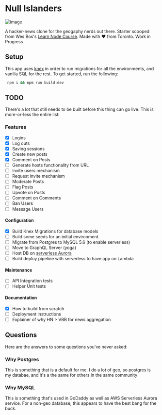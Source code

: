 # Null Islanders

![image](https://user-images.githubusercontent.com/6225122/46587559-43513e80-ca5c-11e8-9216-fbbc7f7ea333.png)

A hacker-news clone for the geogaphy nerds out there. Starter scooped from Wes Bos's [Learn Node Course](https://github.com/wesbos/Learn-Node). Made with ❤️ from Toronto. Work in Progress

## Setup

This app uses [knex](https://knexjs.org/) in order to run migrations for all the environments, and vanilla SQL for the rest. To get started, run the following:

```sh
 npm i && npm run build:dev
```

## TODO

There's a lot that still needs to be built before this thing can go live. This is more-or-less the entire list:

### Features

- [x] Logins
- [x] Log outs
- [x] Saving sessions
- [x] Create new posts
- [x] Comment on Posts
- [ ] Generate hosts functionality from URL
- [ ] Invite users mechanism
- [ ] Request invite mechanism
- [ ] Moderate Posts
- [ ] Flag Posts
- [ ] Upvote on Posts
- [ ] Comment on Comments
- [ ] Ban Users
- [ ] Message Users

#### Configuration

- [x] Build Knex Migrations for database models
- [ ] Build some seeds for an initial environment.
- [ ] Migrate from Postgres to MySQL 5.6 (to enable serverless)
- [ ] Move to GraphQL Server (yoga)
- [ ] Host DB on [serverless Aurora](https://aws.amazon.com/rds/aurora/serverless/)
- [ ] Build deploy pipeline with serverless to have app on Lambda

#### Maintenance

- [ ] API Integration tests
- [ ] Helper Unit tests

#### Documentation

- [x] How to build from scratch
- [ ] Deployment instructions
- [ ] Explainer of why HN > VBB for news aggregation

## Questions

Here are the answers to some questions you've never asked:

### Why Postgres

This is something that is a default for me. I do a lot of geo, so postgres is my databae, and it's a the same for others in the same community

### Why MySQL

This is something that's used in GoDaddy as well as AWS Serverless Aurora service. For a non-geo database, this appears to have the best bang for the buck.

